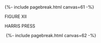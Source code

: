 {%- include pagebreak.html canvas=61 -%}&nbsp;

FIGURE XII

HARRIS PRESS

&nbsp;{%- include pagebreak.html canvas=62 -%}&nbsp;

